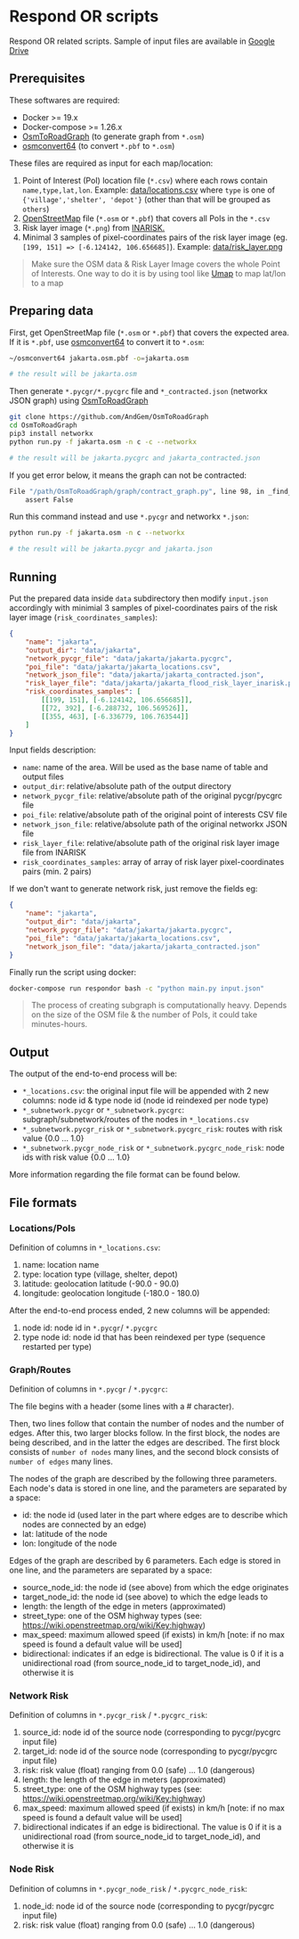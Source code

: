 # Respond OR scripts

Respond OR related scripts. Sample of input files are available in [Google Drive](https://drive.google.com/drive/folders/1eOyR4GRGnSqLTzOl_rRk7EaK216bSXWH)

## Prerequisites

These softwares are required:

* Docker >= 19.x
* Docker-compose >= 1.26.x
* [OsmToRoadGraph](https://github.com/AndGem/OsmToRoadGraph) (to generate graph from `*.osm`)
* [osmconvert64](http://m.m.i24.cc/osmconvert64) (to convert `*.pbf` to `*.osm`)

These files are required as input for each map/location:

1. Point of Interest (PoI) location file (`*.csv`) where each rows contain `name,type,lat,lon`. Example: [data/locations.csv](data/locations.csv) where `type` is one of `{'village','shelter', 'depot'}` (other than that will be grouped as `others`)
1. [OpenStreetMap](https://www.openstreetmap.org) file (`*.osm` or `*.pbf`) that covers all PoIs in the `*.csv`
1. Risk layer image (`*.png`) from [INARISK.](http://service1.inarisk.bnpb.go.id:6080/arcgis/rest/services/inaRISK)
1. Minimal 3 samples of pixel-coordinates pairs of the risk layer image (eg. `[199, 151] => [-6.124142, 106.656685]`). Example: [data/risk_layer.png](data/risk_layer.png)

> Make sure the OSM data & Risk Layer Image covers the whole Point of Interests. One way to do it is by using tool like [Umap](http://umap.openstreetmap.fr/) to map lat/lon to a map

## Preparing data

First, get OpenStreetMap file (`*.osm` or `*.pbf`) that covers the expected area. If it is `*.pbf`, use [osmconvert64](http://m.m.i24.cc/osmconvert64) to convert it to `*.osm`:

```bash
~/osmconvert64 jakarta.osm.pbf -o=jakarta.osm

# the result will be jakarta.osm
```

Then generate `*.pycgr/*.pycgrc` file and `*_contracted.json` (networkx JSON graph) using [OsmToRoadGraph](https://github.com/AndGem/OsmToRoadGraph)

```bash
git clone https://github.com/AndGem/OsmToRoadGraph
cd OsmToRoadGraph
pip3 install networkx
python run.py -f jakarta.osm -n c -c --networkx

# the result will be jakarta.pycgrc and jakarta_contracted.json
```
If you get error below, it means the graph can not be contracted:

```bash
File "/path/OsmToRoadGraph/graph/contract_graph.py", line 98, in _find_edges_to_merge
    assert False
```

Run this command instead and use `*.pycgr` and networkx `*.json`:

```bash
python run.py -f jakarta.osm -n c --networkx

# the result will be jakarta.pycgr and jakarta.json
```

## Running

Put the prepared data inside `data` subdirectory then modify `input.json` accordingly with minimial 3 samples of pixel-coordinates pairs of the risk layer image (`risk_coordinates_samples`):

```json
{
    "name": "jakarta",
    "output_dir": "data/jakarta",
    "network_pycgr_file": "data/jakarta/jakarta.pycgrc",
    "poi_file": "data/jakarta/jakarta_locations.csv",
    "network_json_file": "data/jakarta/jakarta_contracted.json",    
    "risk_layer_file": "data/jakarta/jakarta_flood_risk_layer_inarisk.png",
    "risk_coordinates_samples": [
        [[199, 151], [-6.124142, 106.656685]],
        [[72, 392], [-6.288732, 106.569526]],
        [[355, 463], [-6.336779, 106.763544]]
    ]
}
```

Input fields description:

* `name`: name of the area. Will be used as the base name of table and output files
* `output_dir`: relative/absolute path of the output directory
* `network_pycgr_file`: relative/absolute path of the original pycgr/pycgrc file
* `poi_file`: relative/absolute path of the original point of interests CSV file
* `network_json_file`: relative/absolute path of the original networkx JSON file
* `risk_layer_file`: relative/absolute path of the original risk layer image file from INARISK
* `risk_coordinates_samples`: array of array of risk layer pixel-coordinates pairs (min. 2 pairs)

If we don't want to generate network risk, just remove the fields eg:


```json
{
    "name": "jakarta",
    "output_dir": "data/jakarta",
    "network_pycgr_file": "data/jakarta/jakarta.pycgrc",
    "poi_file": "data/jakarta/jakarta_locations.csv",
    "network_json_file": "data/jakarta/jakarta_contracted.json"
}
```

Finally run the script using docker:

```bash
docker-compose run respondor bash -c "python main.py input.json"
```
> The process of creating subgraph is computationally heavy. Depends on the size of the OSM file & the number of PoIs, it could take minutes-hours. 

## Output

The output of the end-to-end process will be:

* `*_locations.csv`: the original input file will be appended with 2 new columns: node id & type node id (node id reindexed per node type)
* `*_subnetwork.pycgr` or `*_subnetwork.pycgrc`: subgraph/subnetwork/routes of the nodes in `*_locations.csv`
* `*_subnetwork.pycgr_risk` or `*_subnetwork.pycgrc_risk`: routes with risk value {0.0 ... 1.0}
* `*_subnetwork.pycgr_node_risk` or `*_subnetwork.pycgrc_node_risk`: node ids with risk value {0.0 ... 1.0}

More information regarding the file format can be found below.

## File formats

### Locations/PoIs

Definition of columns in `*_locations.csv`:

1. name: location name
1. type: location type (village, shelter, depot)
1. latitude: geolocation latitude (-90.0 - 90.0)
1. longitude: geolocation longitude (-180.0 - 180.0)

After the end-to-end process ended, 2 new columns will be appended:

1. node id: node id in `*.pycgr`/ `*.pycgrc`
1. type node id: node id that has been reindexed per type (sequence restarted per type)

### Graph/Routes

Definition of columns in `*.pycgr` / `*.pycgrc`:

The file begins with a header (some lines with a # character).

Then, two lines follow that contain the number of nodes and the number of edges. After this, two larger blocks follow. In the first block, the nodes are being described, and in the latter the edges are described. The first block consists of `number of nodes` many lines, and the second block consists of `number of edges` many lines.

The nodes of the graph are described by the following three parameters. Each node's data is stored in one line, and the parameters are separated by a space:
* id: the node id (used later in the part where edges are to describe which nodes are connected by an edge)
* lat: latitude of the node
* lon: longitude of the node

Edges of the graph are described by 6 parameters. Each edge is stored in one line, and the parameters are separated by a space:

* source_node_id: the node id (see above) from which the edge originates
* target_node_id: the node id (see above) to which the edge leads to
* length: the length of the edge in meters (approximated)
* street_type: one of the OSM highway types (see: https://wiki.openstreetmap.org/wiki/Key:highway)
* max_speed: maximum allowed speed (if exists) in km/h [note: if no max speed is found a default value will be used]
* bidirectional: indicates if an edge is bidirectional. The value is 0 if it is a unidirectional road (from source_node_id to target_node_id), and otherwise it is 

### Network Risk

Definition of columns in `*.pycgr_risk` / `*.pycgrc_risk`:

1. source_id: node id of the source node (corresponding to pycgr/pycgrc input file)
1. target_id: node id of the source node (corresponding to pycgr/pycgrc input file)
1. risk: risk value (float) ranging from 0.0 (safe) … 1.0 (dangerous)
1. length: the length of the edge in meters (approximated)
1. street_type: one of the OSM highway types (see: https://wiki.openstreetmap.org/wiki/Key:highway)
1. max_speed: maximum allowed speed (if exists) in km/h [note: if no max speed is found a default value will be used]
1. bidirectional indicates if an edge is bidirectional. The value is 0 if it is a unidirectional road (from source_node_id to target_node_id), and otherwise it is 

### Node Risk

Definition of columns in `*.pycgr_node_risk` / `*.pycgrc_node_risk`:

1. node_id: node id of the source node (corresponding to pycgr/pycgrc input file)
1. risk: risk value (float) ranging from 0.0 (safe) … 1.0 (dangerous)
